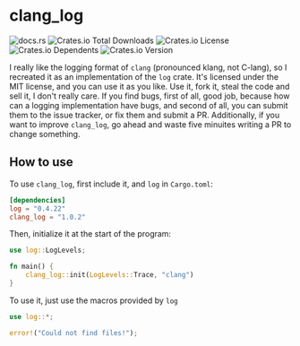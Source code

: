 # clang_log
![docs.rs](https://img.shields.io/docsrs/clang_log)
![Crates.io Total Downloads](https://img.shields.io/crates/d/clang_log)
![Crates.io License](https://img.shields.io/crates/l/clang_log)
![Crates.io Dependents](https://img.shields.io/crates/dependents/clang_log)
![Crates.io Version](https://img.shields.io/crates/v/clang_log)

I really like the logging format of `clang` (pronounced klang, not C-lang), so I recreated it as an implementation of the `log` crate. It's licensed under the MIT license, and you can use it as you like. Use it, fork it, steal the code and sell it, I don't really care. If you find bugs, first of all, good job, because how can a logging implementation have bugs, and second of all, you can submit them to the issue tracker, or fix them and submit a PR. Additionally, if you want to improve `clang_log`, go ahead and waste five minuites writing a PR to change something.

## How to use

To use `clang_log`, first include it, and `log` in `Cargo.toml`: 

```toml
[dependencies]
log = "0.4.22"
clang_log = "1.0.2"
```

Then, initialize it at the start of the program:
```rust
use log::LogLevels;

fn main() {
    clang_log::init(LogLevels::Trace, "clang")
}
```

To use it, just use the macros provided by `log`

```rust
use log::*;

error!("Could not find files!");
```